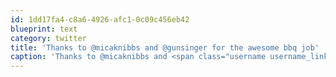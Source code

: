 ```yaml
---
id: 1dd17fa4-c8a6-4926-afc1-0c09c456eb42
blueprint: text
category: twitter
title: 'Thanks to @micaknibbs and @gunsinger for the awesome bbq job'
caption: 'Thanks to @micaknibbs and <span class="username username_linked">@<a href="https://twitter.com/gunsinger" title="Cynthia Gunsinger">gunsinger</a></span> for the awesome bbq job'
---
```

